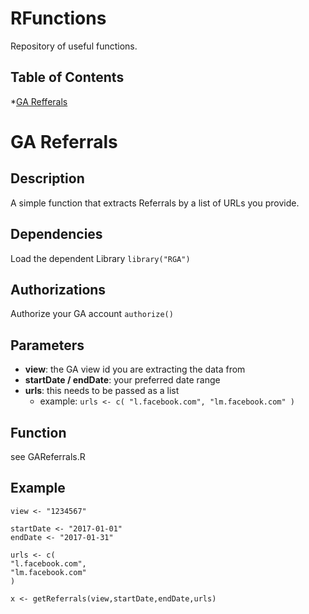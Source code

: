 # RFunctions

Repository of useful functions.

## Table of Contents

*[GA Refferals](#user-content-ga-referrals)

# GA Referrals

Description
-----------

A simple function that extracts Referrals by a list of URLs you provide. 

Dependencies
------------
Load the dependent Library
`library("RGA")`

Authorizations
--------------
Authorize your GA account
`authorize()` 

Parameters
----------
 - **view**: the GA view id you are extracting the data from 
 - **startDate /  endDate**: your preferred date range 
 - **urls**: this needs to be passed as a list 
	 - example: `urls <- c( "l.facebook.com", "lm.facebook.com" )`

Function
--------

see GAReferrals.R

Example
-------
    view <- "1234567"
    
    startDate <- "2017-01-01"
    endDate <- "2017-01-31"
    
    urls <- c(
    "l.facebook.com",
    "lm.facebook.com"
    )
    
    x <- getReferrals(view,startDate,endDate,urls)

